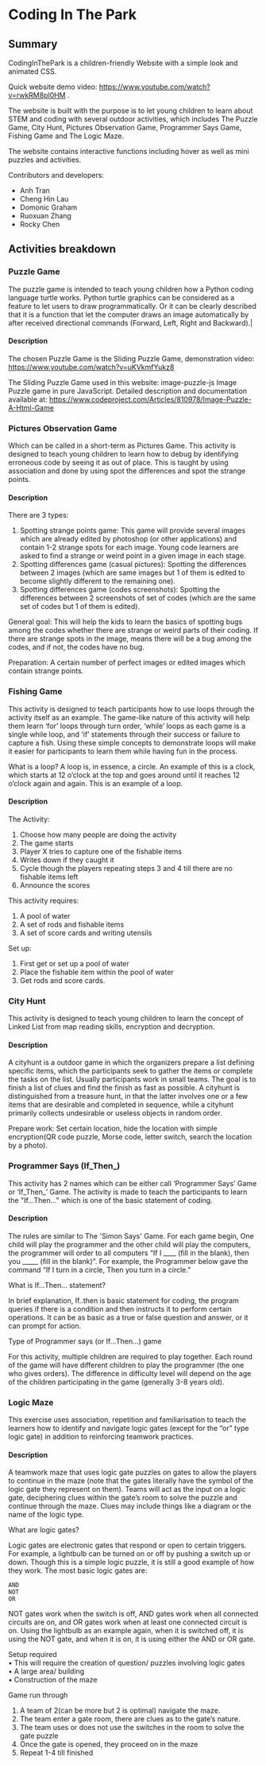 # Coding In The Park

## Summary
CodingInThePark is a children-friendly Website with a simple look and animated CSS.

Quick website demo video: https://www.youtube.com/watch?v=rwkRM8pl0HM .

The website is built with the purpose is to let young children to learn about STEM and coding with several outdoor activities, which includes The Puzzle Game, City Hunt, Pictures Observation Game, Programmer Says Game, Fishing Game and The Logic Maze.

The website contains interactive functions including hover as well as mini puzzles and activities.

Contributors and developers:
- Anh Tran
- Cheng Hin Lau
- Domonic Graham
- Ruoxuan Zhang
- Rocky Chen

## Activities breakdown
### Puzzle Game

The puzzle game is intended to teach young children how a Python coding language turtle works. Python turtle graphics can be considered as a feature to let users to draw programmatically. Or it can be clearly described that it is a function that let the computer draws an image automatically by after received directional commands (Forward, Left, Right and Backward).|

#### Description
The chosen Puzzle Game is the Sliding Puzzle Game, demonstration video: https://www.youtube.com/watch?v=uKVkmfYukz8

The Sliding Puzzle Game used in this website:
image-puzzle-js
Image Puzzle game in pure JavaScript.
Detailed description and documentation available at: https://www.codeproject.com/Articles/810978/Image-Puzzle-A-Html-Game

### Pictures Observation Game
Which can be called in a short-term as Pictures Game. This activity is designed to teach young children to learn how to debug by identifying erroneous code by seeing it as out of place. This is taught by using association and done by using spot the differences and spot the strange points. 

#### Description
There are 3 types:
1. Spotting strange points game: This game will provide several images which are already edited by photoshop (or other applications) and contain 1-2 strange spots for each image. Young code learners are asked to find a strange or weird point in a given image in each stage.
2. Spotting differences game (casual pictures): Spotting the differences between 2 images (which are same images but 1 of them is edited to become slightly different to the remaining one).
3. Spotting differences game (codes screenshots): Spotting the differences between 2 screenshots of set of codes (which are the same set of codes but 1 of them is edited).

General goal: This will help the kids to learn the basics of spotting bugs among the codes whether there are strange or weird parts of their coding. If there are strange spots in the image, means there will be a bug among the codes, and if not, the codes have no bug.  

Preparation: A certain number of perfect images or edited images which contain strange points. 

### Fishing Game
This activity is designed to teach participants how to use loops through the activity itself as an example. The game-like nature of this activity will help them learn ‘for’ loops through turn order, ‘while’ loops as each game is a single while loop, and ‘if’ statements through their success or failure to capture a fish. Using these simple concepts to demonstrate loops will make it easier for participants to learn them while having fun in the process.

What is a loop? 
A loop is, in essence, a circle. An example of this is a clock, which starts at 12 o’clock at the top and goes around until it reaches 12 o’clock again and again. This is an example of a loop. 

#### Description
The Activity:  
1. Choose how many people are doing the activity  
2. The game starts  
3. Player X tries to capture one of the fishable items  
4. Writes down if they caught it  
5. Cycle though the players repeating steps 3 and 4 till there are no fishable 
items left  
6. Announce the scores

This activity requires:  
1. A pool of water  
2. A set of rods and fishable items  
3. A set of score cards and writing utensils

Set up:  
1. First get or set up a pool of water  
2. Place the fishable item within the pool of water  
3. Get rods and score cards.

### City Hunt
This activity is designed to teach young children to learn the concept of Linked List from map reading skills, encryption and decryption.

#### Description
A cityhunt is a outdoor game in which the organizers prepare a list defining specific items, which the participants seek to gather the items or complete the tasks on the list. Usually participants work in small teams. The goal is to finish a list of clues and find the finish as fast as possible. A cityhunt is distinguished from a treasure hunt, in that the  latter involves one or a few items that are desirable and completed in sequence, while a cityhunt primarily collects undesirable or useless objects in random order. 

Prepare work: Set certain location, hide the location with simple encryption(QR code puzzle, Morse code, letter switch, search the location by a photo).   

### Programmer Says (If_Then_)
This activity has 2 names which can be either call ‘Programmer Says’ Game or ‘If_Then_’ Game. The activity is made to teach the participants to learn the "If...Then..." which is one of the basic statement of coding.

#### Description
The rules are similar to The 'Simon Says' Game. For each game begin, One child will play the programmer and the other child will play the computers, the programmer will order to all computers “If I ____ (fill in the blank), then you _____ (fill in the blank)”. For example, the Programmer below gave the command “If I turn in a circle, Then you turn in a circle.”  

What is If…Then… statement? 

In brief explanation, If..then is basic statement for coding, the program queries if there is a condition and then instructs it to perform certain operations. It can be as basic as a true or false question and answer, or it can prompt for action.

Type of Programmer says (or If…Then…) game  

For this activity, multiple children are required to play together. Each round of the game will have different children to play the programmer (the one who gives orders). The difference in difficulty level will depend on the age of the children participating in the game (generally 3-8 years old).  

### Logic Maze
This exercise uses association, repetition and familiarisation to teach the learners how to identify and navigate logic gates (except for the “or” type logic gate) in addition to reinforcing teamwork practices.  



#### Description
A teamwork maze that uses logic gate puzzles on gates to allow the players to continue in the maze (note that the gates literally have the symbol of the logic gate they represent on them). Teams will act as the input on a logic gate, deciphering clues within the gate’s room to solve the puzzle and continue through the maze. Clues may include things like a diagram or the name of the logic type.

What are logic gates?

Logic gates are electronic gates that respond or open to certain triggers. For example, a lightbulb can be turned on or off by pushing a switch up or down. Though this is a simple logic puzzle, it is still a good example of how they work. The most basic logic gates are:

    AND
    NOT
    OR

NOT gates work when the switch is off, AND gates work when all connected circuits are on, and OR gates work when at least one connected circuit is on. Using the lightbulb as an example again, when it is switched off, it is using the NOT gate, and when it is on, it is using either the AND or OR gate.

Setup required  
• This will require the creation of question/ puzzles involving logic gates  
• A large area/ building  
• Construction of the maze 

Game run through  
1. A team of 2(can be more but 2 is optimal) navigate the maze.  
2. The team enter a gate room, there are clues as to the gate’s nature.  
3. The team uses or does not use the switches in the room to solve the gate puzzle  
4. Once the gate is opened, they proceed on in the maze  
5. Repeat 1-4 till finished 
